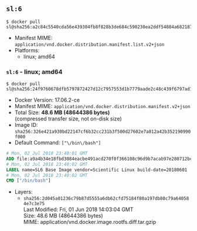 ## `sl:6`

```console
$ docker pull sl@sha256:a2c84c5540cda56e439304fb8f828b3de684c590230ea2ddf54884a68218732c
```

-	Manifest MIME: `application/vnd.docker.distribution.manifest.list.v2+json`
-	Platforms:
	-	linux; amd64

### `sl:6` - linux; amd64

```console
$ docker pull sl@sha256:24f9760678dfb5797872427d12c7957553d1b7779aade2c48c439f6797ad1d5c
```

-	Docker Version: 17.06.2-ce
-	Manifest MIME: `application/vnd.docker.distribution.manifest.v2+json`
-	Total Size: **48.6 MB (48644386 bytes)**  
	(compressed transfer size, not on-disk size)
-	Image ID: `sha256:326e421a930bd22147cf6b32cc231b3f500d27602e7a812a42b352190990f000`
-	Default Command: `["\/bin\/bash"]`

```dockerfile
# Mon, 02 Jul 2018 23:40:01 GMT
ADD file:a9a4b34e18fbd3084eacbe491acd270f0f366108c96d9b7acab97e280712bc1b in / 
# Mon, 02 Jul 2018 23:40:02 GMT
LABEL name=SL6 Base Image vendor=Scientific Linux build-date=20180601
# Mon, 02 Jul 2018 23:40:02 GMT
CMD ["/bin/bash"]
```

-	Layers:
	-	`sha256:2d045a01236c79b87d5555a6db62cfd75184f80a197db80c79a640584e7c3e75`  
		Last Modified: Fri, 01 Jun 2018 14:03:04 GMT  
		Size: 48.6 MB (48644386 bytes)  
		MIME: application/vnd.docker.image.rootfs.diff.tar.gzip
